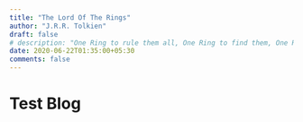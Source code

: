 ```yaml
---
title: "The Lord Of The Rings"
author: "J.R.R. Tolkien"
draft: false
# description: "One Ring to rule them all, One Ring to find them, One Ring to bring them all and in the darkness bind them."
date: 2020-06-22T01:35:00+05:30
comments: false
---
```


# Test Blog